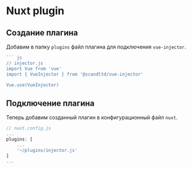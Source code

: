 # Nuxt plugin

## Создание плагина

Добавим в папку `plugins` файл плагина для подключения `vue-injector`.

``` js
``` js
// injector.js
import Vue from 'vue'
import { VueInjector } from '@scandltd/vue-injector'

Vue.use(VueInjector)
```

## Подключение плагина

Теперь добавим созданный плагин в конфигурационный файл `nuxt`.

``` js
// nuxt.config.js
...
plugins: [
    ...
    '~/plugins/injector.js'
]
...
```